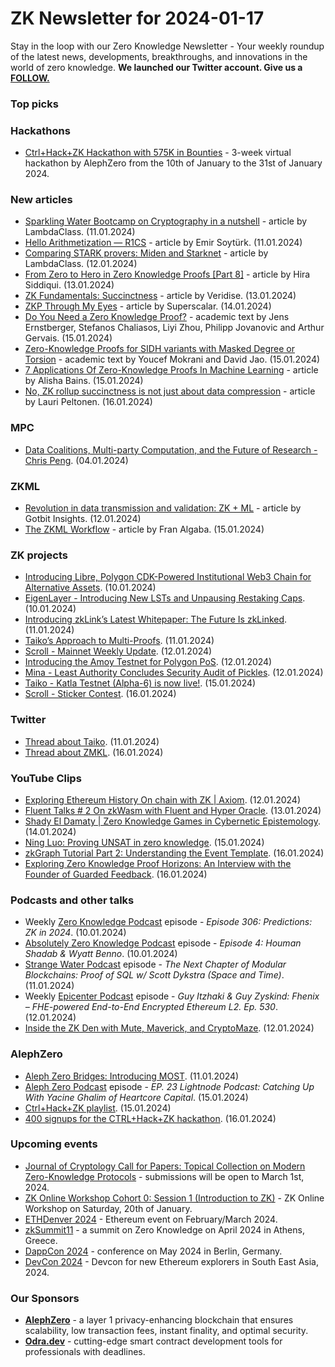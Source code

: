 # ZK Newsletter for 2024-01-17
Stay in the loop with our Zero Knowledge Newsletter - Your weekly roundup of the latest news, developments, breakthroughs, and innovations in the world of zero knowledge. **We launched our Twitter account. Give us a [FOLLOW.](https://twitter.com/ZKNewsletter)**

### Top picks

### Hackathons
* [Ctrl+Hack+ZK Hackathon with 575K in Bounties](https://hack.alephzero.org/) - 3-week virtual hackathon by AlephZero from the 10th of January to the 31st of January 2024. 

### New articles 
* [Sparkling Water Bootcamp on Cryptography in a nutshell](https://blog.lambdaclass.com/sparkling-water-bootcamp/) - article by LambdaClass. (11.01.2024)
* [Hello Arithmetization — R1CS](https://emirsoyturk.medium.com/hello-arithmetization-55e57c8e5471) - article by Emir Soytürk. (11.01.2024)
* [Comparing STARK provers: Miden and Starknet](https://blog.lambdaclass.com/comparing-stark-provers/) - article by LambdaClass. (12.01.2024)
* [From Zero to Hero in Zero Knowledge Proofs [Part 8]](https://medium.com/coinmonks/from-zero-to-hero-in-zero-knowledge-proofs-part-8-262f923f1537) - article by Hira Siddiqui. (13.01.2024)
* [ZK Fundamentals: Succinctness](https://medium.com/veridise/zk-fundamentals-succinctness-2149e5e0c150) - article by Veridise. (13.01.2024)
* [ZKP Through My Eyes](https://medium.com/@SuperScalar_io/zkp-through-my-eyes-065cb94f2f28) - article by Superscalar. (14.01.2024)
* [Do You Need a Zero Knowledge Proof?](https://eprint.iacr.org/2024/050.pdf) - academic text by Jens Ernstberger, Stefanos Chaliasos, Liyi Zhou, Philipp Jovanovic and Arthur Gervais. (15.01.2024)
* [Zero-Knowledge Proofs for SIDH variants with Masked Degree or Torsion](https://eprint.iacr.org/2024/056.pdf) - academic text by Youcef Mokrani and David Jao. (15.01.2024)
* [7 Applications Of Zero-Knowledge Proofs In Machine Learning](https://www.ccn.com/education/7-applications-of-zero-knowledge-proofs-in-machine-learning/) - article by Alisha Bains. (15.01.2024)
* [No, ZK rollup succinctness is not just about data compression](https://medium.com/@laurippeltonen/no-zk-rollup-succinctness-is-not-just-about-data-compression-52e4e233dee6) - article by Lauri Peltonen. (16.01.2024)

### MPC
* [Data Coalitions, Multi-party Computation, and the Future of Research - Chris Peng](https://www.youtube.com/watch?v=vRFY_iE3TnM). (04.01.2024)

### ZKML
* [Revolution in data transmission and validation: ZK + ML](https://medium.com/@gotbit_insights/revolution-in-data-transmission-and-validation-zk-ml-0a5da0e2943c) - article by Gotbit Insights. (12.01.2024)
* [The ZKML Workflow](https://franalgaba.medium.com/the-zkml-workflow-706cb022d404) - article by Fran Algaba. (15.01.2024)

### ZK projects
* [Introducing Libre, Polygon CDK-Powered Institutional Web3 Chain for Alternative Assets](https://polygon.technology/blog/introducing-libre-polygon-cdk-powered-institutional-web3-chain-for-alternative-assets). (10.01.2024)
* [EigenLayer - Introducing New LSTs and Unpausing Restaking Caps](https://www.blog.eigenlayer.xyz/introducing-new-lsts-and-unpausing-restaking-caps/). (10.01.2024)
* [Introducing zkLink’s Latest Whitepaper: The Future Is zkLinked](https://blog.zk.link/introducing-zklinks-latest-whitepaper-the-future-is-zklinked-0115f4480f32). (11.01.2024)
* [Taiko’s Approach to Multi-Proofs](https://taiko.mirror.xyz/j_zUGgLDwb1FY18fzh7bJQz2Qt5xbUlqov4n-vm6IC0). (11.01.2024)
* [Scroll - Mainnet Weekly Update](https://twitter.com/Scroll_ZKP/status/1745932660961329486). (12.01.2024)
* [Introducing the Amoy Testnet for Polygon PoS](https://polygon.technology/blog/introducing-the-amoy-testnet-for-polygon-pos). (12.01.2024)
* [Mina - Least Authority Concludes Security Audit of Pickles](https://minaprotocol.com/blog/pickles-security-audit). (12.01.2024)
* [Taiko - Katla Testnet (Alpha-6) is now live!](https://taiko.mirror.xyz/a5SHfg_V16TOVS_LpFgrbfgi_shwC5HhpPZ5C2hnuFo). (15.01.2024)
* [Scroll - Sticker Contest](https://twitter.com/Scroll_ZKP/status/1747242534236303795). (16.01.2024)

### Twitter
* [Thread about Taiko](https://twitter.com/taikoxyz/status/1745546868028068273). (11.01.2024)
* [Thread about ZMKL](https://twitter.com/svpino/status/1747247975246528900). (16.01.2024)

### YouTube Clips
* [Exploring Ethereum History On chain with ZK | Axiom](https://www.youtube.com/watch?v=fdqXKaMNTrg). (12.01.2024)
* [Fluent Talks # 2 On zkWasm with Fluent and Hyper Oracle](https://www.youtube.com/watch?v=GJvCGomr5lQ). (13.01.2024)
* [Shady El Damaty | Zero Knowledge Games in Cybernetic Epistemology](https://www.youtube.com/watch?v=sB0t_hafDJs). (14.01.2024)
* [Ning Luo: Proving UNSAT in zero knowledge](https://www.youtube.com/watch?v=oKQbfkkaei8). (15.01.2024)
* [zkGraph Tutorial Part 2: Understanding the Event Template](https://www.youtube.com/watch?v=jSTXZOpAEWw). (16.01.2024)
* [Exploring Zero Knowledge Proof Horizons: An Interview with the Founder of Guarded Feedback](https://www.youtube.com/watch?v=rhxt_-5_Qro). (16.01.2024)

### Podcasts and other talks
* Weekly [Zero Knowledge Podcast](https://zeroknowledge.fm/306-2/) episode - *Episode 306: Predictions: ZK in 2024*. (10.01.2024) 
* [Absolutely Zero Knowledge Podcast](https://www.youtube.com/watch?v=MBAipTDbx-0/) episode - *Episode 4: Houman Shadab & Wyatt Benno*. (10.01.2024) 
* [Strange Water Podcast](https://open.spotify.com/episode/3YGNjwrKmesFIE222pMNsK?si=0fbf64a87ac544e7) episode - *The Next Chapter of Modular Blockchains: Proof of SQL w/ Scott Dykstra (Space and Time)*. (11.01.2024)
* Weekly [Epicenter Podcast](https://www.youtube.com/watch?v=naiP3up9ilM) episode - *Guy Itzhaki & Guy Zyskind: Fhenix – FHE-powered End-to-End Encrypted Ethereum L2. Ep. 530*. (12.01.2024) 
* [Inside the ZK Den with Mute, Maverick, and CryptoMaze](https://twitter.com/zksync/status/1745837545244504383). (12.01.2024)

### AlephZero
* [Aleph Zero Bridges: Introducing MOST](https://alephzero.org/blog/aleph-zero-bridges-most-router/). (11.01.2024)
* [Aleph Zero Podcast](https://open.spotify.com/episode/6yF4dCiyuFpX3u4Mi1slPJ) episode - *EP. 23 Lightnode Podcast: Catching Up With Yacine Ghalim of Heartcore Capital*. (15.01.2024)
* [Ctrl+Hack+ZK playlist](https://www.youtube.com/playlist?list=PLu372CLolgULpUvaqIC2OOYdtVfF8M_R6). (15.01.2024)
* [400 signups for the CTRL+Hack+ZK hackathon](https://twitter.com/cardinal_hq/status/1747234558175547859). (16.01.2024)
 
### Upcoming events
* [Journal of Cryptology Call for Papers: Topical Collection on Modern Zero-Knowledge Protocols](https://iacr.org/jofc/TopicalCollection-mzkp.html) -  submissions will be open to March 1st, 2024. 
* [ZK Online Workshop Cohort 0: Session 1 (Introduction to ZK)](https://www.meetup.com/ethmalaysia/events/298411464/) - ZK Online Workshop on Saturday, 20th of January.
* [ETHDenver 2024](http://ethdenver.com/) - Ethereum event on February/March 2024.
* [zkSummit11](https://www.zksummit.com/) - a summit on Zero Knowledge on April 2024 in Athens, Greece. 
* [DappCon 2024](https://www.dappcon.io/) - conference on May 2024 in Berlin, Germany. 
* [DevCon 2024](https://devcon.org/) - Devcon for new Ethereum explorers in South East Asia, 2024.

### Our Sponsors
* **[AlephZero](https://alephzero.org/)** - a layer 1 privacy-enhancing blockchain that ensures scalability, low transaction fees, instant finality, and optimal security.
* **[Odra.dev](https://odra.dev)** - cutting-edge smart contract development tools for professionals with deadlines.
